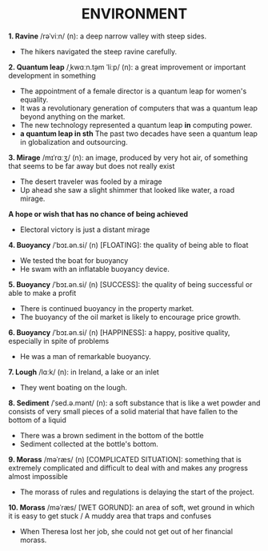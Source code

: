 <h1 align="center"><strong>ENVIRONMENT</strong></h1>

**1. Ravine** /rəˈviːn/ (n): a deep narrow valley with steep sides.

- The hikers navigated the steep ravine carefully.

**2. Quantum leap** /ˌkwɑːn.t̬əm ˈliːp/ (n): a great improvement or important development in something

- The appointment of a female director is a quantum leap for women's equality.
- It was a revolutionary generation of computers that was a quantum leap beyond anything on the market.
- The new technology represented a quantum leap **in** computing power.
- **a quantum leap in sth** The past two decades have seen a quantum leap in globalization and outsourcing.

**3. Mirage** /mɪˈrɑːʒ/ (n): an image, produced by very hot air, of something that seems to be far away but does not really exist
- The desert traveler was fooled by a mirage
- Up ahead she saw a slight shimmer that looked like water, a road mirage.

**A hope or wish that has no chance of being achieved**

- Electoral victory is just a distant mirage

**4. Buoyancy** /ˈbɔɪ.ən.si/ (n) [FLOATING]: the quality of being able to float

- We tested the boat for buoyancy
- He swam with an inflatable buoyancy device.

**5. Buoyancy** /ˈbɔɪ.ən.si/ (n) [SUCCESS]: the quality of being successful or able to make a profit

- There is continued buoyancy in the property market.
- The buoyancy of the oil market is likely to encourage price growth.

**6. Buoyancy** /ˈbɔɪ.ən.si/ (n) [HAPPINESS]: a happy, positive quality, especially in spite of problems

- He was a man of remarkable buoyancy.

**7. Lough** /lɑːk/ (n): in Ireland, a lake or an inlet

- They went boating on the lough.

**8. Sediment** /ˈsed.ə.mənt/ (n): a soft substance that is like a wet powder and consists of very small pieces of a solid material that have fallen to the bottom of a liquid
- There was a brown sediment in the bottom of the bottle
- Sediment collected at the bottle's bottom.

**9. Morass** /məˈræs/ (n) [COMPLICATED SITUATION]: something that is extremely complicated and difficult to deal with and makes any progress almost impossible

- The morass of rules and regulations is delaying the start of the project.

**10. Morass** /məˈræs/ [WET GORUND]: an area of soft, wet ground in which it is easy to get stuck / A muddy area that traps and confuses

- When Theresa lost her job, she could not get out of her financial morass.